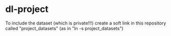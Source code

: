 # dl-project

To include the dataset (which is private!!!) create a soft link
in this repository called "project_datasets"
(as in "ln -s <path to your project_datasets> project_datasets")
